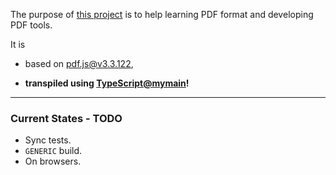 The purpose of [this project](https://nmtigor.github.io/pdf.ts/) is to help learning PDF format and developing PDF tools.

It is

* based on [pdf.js@v3.3.122](https://github.com/mozilla/pdf.js/tree/v3.3.122),

* **transpiled using [TypeScript@mymain](https://github.com/nmtigor/TypeScript/tree/mymain/PRs)!**

--------------------------------------------------------------------------------

### Current States - TODO

* Sync tests.
* `GENERIC` build.
* On browsers.
